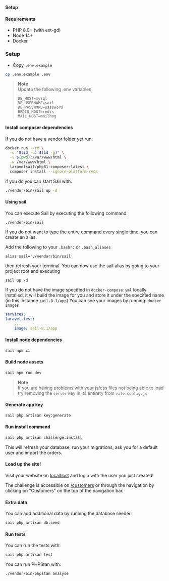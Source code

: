 **Setup**

#### Requirements
- PHP 8.0+ (with ext-gd)
- Node 14+
- Docker

### Setup
- Copy `.env.example`
```bash
cp .env.example .env
```
> **Note** <br>
> Update the following .env variables
> ```env
> DB_HOST=mysql
> DB_USERNAME=sail
> DB_PASSWORD=password
> REDIS_HOST=redis
> MAIL_HOST=mailhog
>```

#### Install composer dependencies

If you do not have a vendor folder yet run:
```bash
docker run --rm \
  -u "$(id -u):$(id -g)" \
  -v $(pwd):/var/www/html \
  -w /var/www/html \
  laravelsail/php81-composer:latest \
  composer install --ignore-platform-reqs
```
if you do you can start Sail with:
```bash
./vendor/bin/sail up -d
```

#### Using sail
You can execute Sail by executing the following command:

`./vendor/bin/sail`

If you do not want to type the entire command every single time, you can create an alias.

Add the following to your `.bashrc` or `.bash_aliases`

`alias sail='./vendor/bin/sail'`

then refresh your terminal. You can now use the sail alias by going to 
your project root and executing 

`sail up -d`

If you do not have the image specified in `docker-compose.yml` locally installed, it will build the image 
for you and store it under the specified name (in this instance `sail-8.1/app`)
You can see your images by running: `docker images`
```yml
services:
laravel.test:
    ...
    image: sail-8.1/app
```


#### Install node dependencies
```bash
sail npm ci
```

#### Build node assets
```bash
sail npm run dev
```
> **Note** <br>
> If you are having problems with your js/css files not being able to load
> try removing the `server` key in its entirety from `vite.config.js`

#### Generate app key
```bash
sail php artisan key:generate
```

#### Run install command
```bash
sail php artisan challenge:install
```
This will refresh your database, run your migrations, ask you for a default user and import the orders.

#### Load up the site!

Visit your website on [localhost](http://localhost)
and login with the user you just created!

The challenge is accessible on [/customers](http://localhost/customers) or through the navigation by clicking on "Customers" on the top of the navigation bar.

#### Extra data
You can add additional data by running the database seeder:
```bash
sail php artisan db:seed
```

#### Run tests
You can run the tests with:
```bash
sail php artisan test
```

You can run PHPStan with:
```bash
./vendor/bin/phpstan analyse
```

